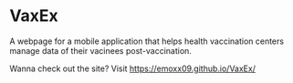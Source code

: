 # VaxEx

A webpage for a mobile application that helps health vaccination centers manage data of their vacinees post-vaccination.

Wanna check out the site? Visit https://emoxx09.github.io/VaxEx/

